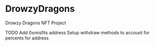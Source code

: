 # DrowzyDragons
Drowzy Dragons NFT Project

TODO
Add 0xmisfits address
Setup withdraw methods to account for percents for address